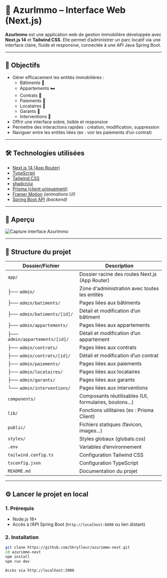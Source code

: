 # 🏡 AzurImmo – Interface Web (Next.js)

**AzurImmo** est une application web de gestion immobilière développée avec **Next.js 14** et **Tailwind CSS**. Elle permet d’administrer un parc locatif via une interface claire, fluide et responsive, connectée à une API Java Spring Boot.

---

## 🚀 Objectifs

- Gérer efficacement les entités immobilières :
  - Bâtiments 🏢
  - Appartements 🛏️
  - Contrats 📑
  - Paiements 💸
  - Locataires 👥
  - Garants 🤝
  - Interventions 🔧
- Offrir une interface sobre, lisible et responsive
- Permettre des interactions rapides : création, modification, suppression
- Naviguer entre les entités liées (ex : voir les paiements d’un contrat)

---

## 🛠️ Technologies utilisées

- [Next.js 14 (App Router)](https://nextjs.org/)
- [TypeScript](https://www.typescriptlang.org/)
- [Tailwind CSS](https://tailwindcss.com/)
- [shadcn/ui](https://ui.shadcn.com/)
- [Prisma (client uniquement)](https://www.prisma.io/)
- [Framer Motion](https://www.framer.com/motion/) *(animations UI)*
- [Spring Boot API](https://spring.io/projects/spring-boot) *(backend)*

---

## 📸 Aperçu

![Capture interface AzurImmo](./public/preview.png) <!-- Ajoute une image si disponible -->

---

## 📂 Structure du projet

| Dossier/Fichier                | Description |
|-------------------------------|-------------|
| `app/`                        | Dossier racine des routes Next.js (App Router) |
| ├── `admin/`                  | Zone d'administration avec toutes les entités |
| ├── `admin/batiments/`        | Pages liées aux bâtiments |
| ├── `admin/batiments/[id]/`   | Détail et modification d’un bâtiment |
| ├── `admin/appartements/`     | Pages liées aux appartements |
| ├── `admin/appartements/[id]/`| Détail et modification d’un appartement |
| ├── `admin/contrats/`         | Pages liées aux contrats |
| ├── `admin/contrats/[id]/`    | Détail et modification d’un contrat |
| ├── `admin/paiements/`        | Pages liées aux paiements |
| ├── `admin/locataires/`       | Pages liées aux locataires |
| ├── `admin/garants/`          | Pages liées aux garants |
| └── `admin/interventions/`    | Pages liées aux interventions |
| `components/`                 | Composants réutilisables (UI, formulaires, boutons...) |
| `lib/`                        | Fonctions utilitaires (ex : Prisma Client) |
| `public/`                     | Fichiers statiques (favicon, images...) |
| `styles/`                     | Styles globaux (globals.css) |
| `.env`                        | Variables d’environnement |
| `tailwind.config.ts`          | Configuration Tailwind CSS |
| `tsconfig.json`               | Configuration TypeScript |
| `README.md`                   | Documentation du projet |

---

## ⚙️ Lancer le projet en local

### 1. Prérequis

- Node.js 18+
- Accès à l’API Spring Boot (`http://localhost:8080` ou lien distant)

### 2. Installation

```bash
git clone https://github.com/Skrylleur/azurimmo-next.git
cd azurimmo-next
npm install
npm run dev

Accès via http://localhost:3000
